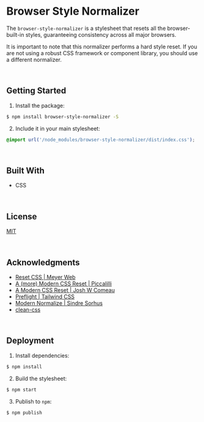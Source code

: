 # Browser Style Normalizer

The `browser-style-normalizer` is a stylesheet that resets all the browser-built-in styles, guaranteeing consistency across all major browsers.

It is important to note that this normalizer performs a hard style reset. If you are not using a robust CSS framework or component library, you should use a different normalizer.



<br/>

## Getting Started

1. Install the package:

```bash
$ npm install browser-style-normalizer -S
```

2. Include it in your main stylesheet:

```css
@import url('/node_modules/browser-style-normalizer/dist/index.css');
```





<br/>

## Built With

- CSS





<br/>

## License

[MIT](https://choosealicense.com/licenses/mit/)





<br/>

## Acknowledgments

- [Reset CSS | Meyer Web](https://meyerweb.com/eric/tools/css/reset/)
- [A (more) Modern CSS Reset | Piccalilli](https://andy-bell.co.uk/a-more-modern-css-reset/)
- [A Modern CSS Reset | Josh W Comeau](https://www.joshwcomeau.com/css/custom-css-reset/)
- [Preflight | Tailwind CSS](https://tailwindcss.com/docs/preflight)
- [Modern Normalize | Sindre Sorhus](https://github.com/sindresorhus/modern-normalize)
- [clean-css](https://github.com/clean-css/clean-css)





<br/>

## Deployment

1. Install dependencies:
```bash
$ npm install
```

2. Build the stylesheet:
```bash
$ npm start
```

3. Publish to `npm`:
```bash
$ npm publish
```
